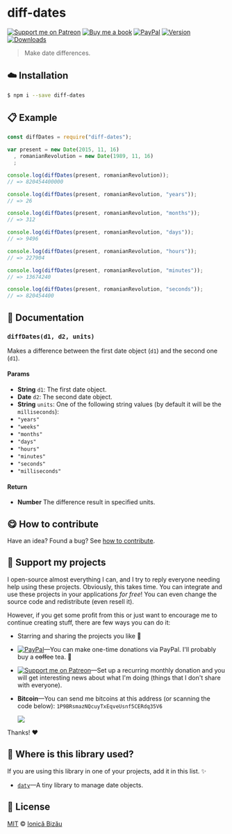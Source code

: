 
# diff-dates

 [![Support me on Patreon][badge_patreon]][patreon] [![Buy me a book][badge_amazon]][amazon] [![PayPal][badge_paypal_donate]][paypal-donations] [![Version](https://img.shields.io/npm/v/diff-dates.svg)](https://www.npmjs.com/package/diff-dates) [![Downloads](https://img.shields.io/npm/dt/diff-dates.svg)](https://www.npmjs.com/package/diff-dates)

> Make date differences.

## :cloud: Installation

```sh
$ npm i --save diff-dates
```


## :clipboard: Example



```js
const diffDates = require("diff-dates");

var present = new Date(2015, 11, 16)
  , romanianRevolution = new Date(1989, 11, 16)
  ;

console.log(diffDates(present, romanianRevolution));
// => 820454400000

console.log(diffDates(present, romanianRevolution, "years"));
// => 26

console.log(diffDates(present, romanianRevolution, "months"));
// => 312

console.log(diffDates(present, romanianRevolution, "days"));
// => 9496

console.log(diffDates(present, romanianRevolution, "hours"));
// => 227904

console.log(diffDates(present, romanianRevolution, "minutes"));
// => 13674240

console.log(diffDates(present, romanianRevolution, "seconds"));
// => 820454400
```

## :memo: Documentation


### `diffDates(d1, d2, units)`
Makes a difference between the first date object (`d1`) and the second one (`d1`).

#### Params
- **String** `d1`: The first date object.
- **Date** `d2`: The second date object.
- **String** `units`: One of the following string values (by default it will be the `milliseconds`):
 - `"years"`
 - `"weeks"`
 - `"months"`
 - `"days"`
 - `"hours"`
 - `"minutes"`
 - `"seconds"`
 - `"milliseconds"`

#### Return
- **Number** The difference result in specified units.



## :yum: How to contribute
Have an idea? Found a bug? See [how to contribute][contributing].


## :sparkling_heart: Support my projects

I open-source almost everything I can, and I try to reply everyone needing help using these projects. Obviously,
this takes time. You can integrate and use these projects in your applications *for free*! You can even change the source code and redistribute (even resell it).

However, if you get some profit from this or just want to encourage me to continue creating stuff, there are few ways you can do it:

 - Starring and sharing the projects you like :rocket:
 - [![PayPal][badge_paypal]][paypal-donations]—You can make one-time donations via PayPal. I'll probably buy a ~~coffee~~ tea. :tea:
 - [![Support me on Patreon][badge_patreon]][patreon]—Set up a recurring monthly donation and you will get interesting news about what I'm doing (things that I don't share with everyone).
 - **Bitcoin**—You can send me bitcoins at this address (or scanning the code below): `1P9BRsmazNQcuyTxEqveUsnf5CERdq35V6`

    ![](https://i.imgur.com/z6OQI95.png)

Thanks! :heart:


## :dizzy: Where is this library used?
If you are using this library in one of your projects, add it in this list. :sparkles:


 - [`daty`](https://github.com/IonicaBizau/daty#readme)—A tiny library to manage date objects.

## :scroll: License

[MIT][license] © [Ionică Bizău][website]

[badge_patreon]: http://ionicabizau.github.io/badges/patreon.svg
[badge_amazon]: http://ionicabizau.github.io/badges/amazon.svg
[badge_paypal]: http://ionicabizau.github.io/badges/paypal.svg
[badge_paypal_donate]: http://ionicabizau.github.io/badges/paypal_donate.svg
[patreon]: https://www.patreon.com/ionicabizau
[amazon]: http://amzn.eu/hRo9sIZ
[paypal-donations]: https://www.paypal.com/cgi-bin/webscr?cmd=_s-xclick&hosted_button_id=RVXDDLKKLQRJW
[donate-now]: http://i.imgur.com/6cMbHOC.png

[license]: http://showalicense.com/?fullname=Ionic%C4%83%20Biz%C4%83u%20%3Cbizauionica%40gmail.com%3E%20(https%3A%2F%2Fionicabizau.net)&year=2015#license-mit
[website]: https://ionicabizau.net
[contributing]: /CONTRIBUTING.md
[docs]: /DOCUMENTATION.md
